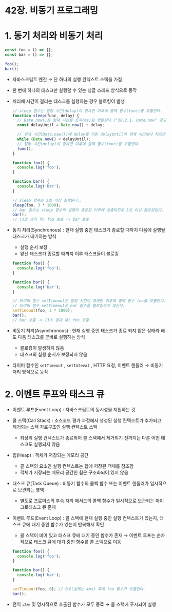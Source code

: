 # 42장. 비동기 프로그래밍

# 1. 동기 처리와 비동기 처리

```jsx
const foo = () => {};
const bar = () => {};

foo();
bar();
```

- 자바스크립트 엔진 → 단 하나의 실행 컨텍스트 스택을 가짐
- 한 번에 하나의 태스크만 실행할 수 있는 싱글 스레드 방식으로 동작
- 처리에 시간이 걸리는 태스크를 실행하는 경우 블로킹이 발생
    
    ```jsx
    // sleep 함수는 일정 시간(delay)이 경과한 이후에 콜백 함수(func)를 호출한다.
    function sleep(func, delay) {
      // Date.now()는 현재 시간을 숫자(ms)로 반환한다.("30.2.1. Date.now" 참고)
      const delayUntil = Date.now() + delay;
    
      // 현재 시간(Date.now())에 delay를 더한 delayUntil이 현재 시간보다 작으면 계속 반복한다.
      while (Date.now() < delayUntil);
      // 일정 시간(delay)이 경과한 이후에 콜백 함수(func)를 호출한다.
      func();
    }
    
    function foo() {
      console.log('foo');
    }
    
    function bar() {
      console.log('bar');
    }
    
    // sleep 함수는 3초 이상 실행된다..
    sleep(foo, 3 * 1000);
    // bar 함수는 sleep 함수의 실행이 종료된 이후에 호출되므로 3초 이상 블로킹된다.
    bar();
    // (3초 경과 후) foo 호출 -> bar 호출
    ```
    
- 동기 처리(Synchronous) : 현재 실행 중인 태스크가 종료할 때까지 다음에 실행될 태스크가 대기하는 방식
    - 실행 순서 보장
    - 앞선 태스크가 종료할 때까지 이후 태스크들이 블로킹
    
    ```jsx
    function foo() {
      console.log('foo');
    }
    
    function bar() {
      console.log('bar');
    }
    
    // 타이머 함수 setTimeout은 일정 시간이 경과한 이후에 콜백 함수 foo를 호출한다.
    // 타이머 함수 setTimeout은 bar 함수를 블로킹하지 않는다.
    setTimeout(foo, 3 * 1000);
    bar();
    // bar 호출 -> (3초 경과 후) foo 호출
    ```
    
- 비동기 처리(Asynchronous) : 현재 실행 중인 태스크가 종료 되지 않은 상태라 해도 다음 태스크를 곧바로 실행하는 방식
    - 블로킹이 발생하지 않음
    - 태스크의 실행 순서가 보장되지 않음
- 타이머 함수인 `setTimeout` , `setInteval` , HTTP 요청, 이벤트 핸들러 → 비동기 처리 방식으로 동작

# 2. 이벤트 루프와 태스크 큐

- 이벤트 루프(Event Loop) : 자바스크립트의 동시성을 지원하는 것
- 콜 스택(Call Stack) : 소스코드 평가 과정에서 생성된 실행 컨텍스트가 추가되고 제거되는 스택 자료구조인 실행 컨텍스트 스택
    - 최상위 실행 컨텍스트가 종료되어 콜 스택에서 제거되기 전까지는 다른 어떤 태스크도 실행되지 않음
- 힙(Heap) : 객체가 저장되는 메모리 공간
    - 콜 스택의 요소인 실행 컨텍스트는 힙에 저장된 객체를 참조함
    - 객체가 저장되는 메모리 공간인 힙은 구조화되어 있지 않음
- 태스크 큐(Task Queue) : 비동기 함수의 콜백 함수 또는 이벤트 핸들러가 일시적으로 보관되는 영역
    - 별도로 프로미스의 후속 처리 메서드의 콜백 함수가 일시적으로 보관되는 마이크로태스크 큐 존재
- 이벤트 루프(Event Loop) : 콜 스택에 현재 실행 중인 실행 컨텍스트가 있는지, 태스크 큐에 대기 중인 함수가 있는지 반복해서 확인
    - 콜 스택이 비어 있고 태스크 큐에 대기 중인 함수가 존재 → 이벤트 루프는 순차적으로 태스크 큐에 대기 중인 함수를 콜 스택으로 이동
    
    ```jsx
    function foo() {
      console.log('foo');
    }
    
    function bar() {
      console.log('bar');
    }
    
    setTimeout(foo, 0); // 0초(실제는 4ms) 후에 foo 함수가 호출된다.
    bar();
    ```
    
- 전역 코드 및 명시적으로 호출된 함수가 모두 종료 → 콜 스택에 푸시되어 실행
